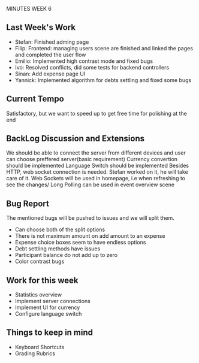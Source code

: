 MINUTES WEEK 6
## Last Week's Work
- Stefan: Finished adming page
- Filip: Frontend: managing users scene are finished and linked the pages and completed the user flow
- Emilio: Implemented high contrast mode and fixed bugs
- Ivo: Resolved conflicts, did some tests for backend controllers
- Sinan: Add expense page UI 
- Yannick: Implemented algorithm for debts settling and fixed some bugs

## Current Tempo
Satisfactory, but we want to speed up to get free time for polishing at the end

## BackLog Discussion and Extensions
We should be able to connect the server from different devices and user can choose preffered
server(basic requirement)
Currency convertion should be implemented
Language Switch should be implemented
Besides HTTP, web socket connection is needed. Stefan worked on it, he will take care of it.
Web Sockets will be used in homepage, i.e when refreshing to see the changes/
Long Polling can be used in event overview scene

## Bug Report
The mentioned bugs will be pushed to issues and we will split them.
- Can choose both of the split options
- There is not maximum amount on add amount to an expense
- Expense choice boxes seem to have endless options
- Debt settling methods have issues
- Participant balance do not add up to zero
- Color contrast bugs

## Work for this week
- Statistics overview
- Implement server connections
- Implement UI for currency
- Configure language switch

## Things to keep in mind
- Keyboard Shortcuts
- Grading Rubrics 
